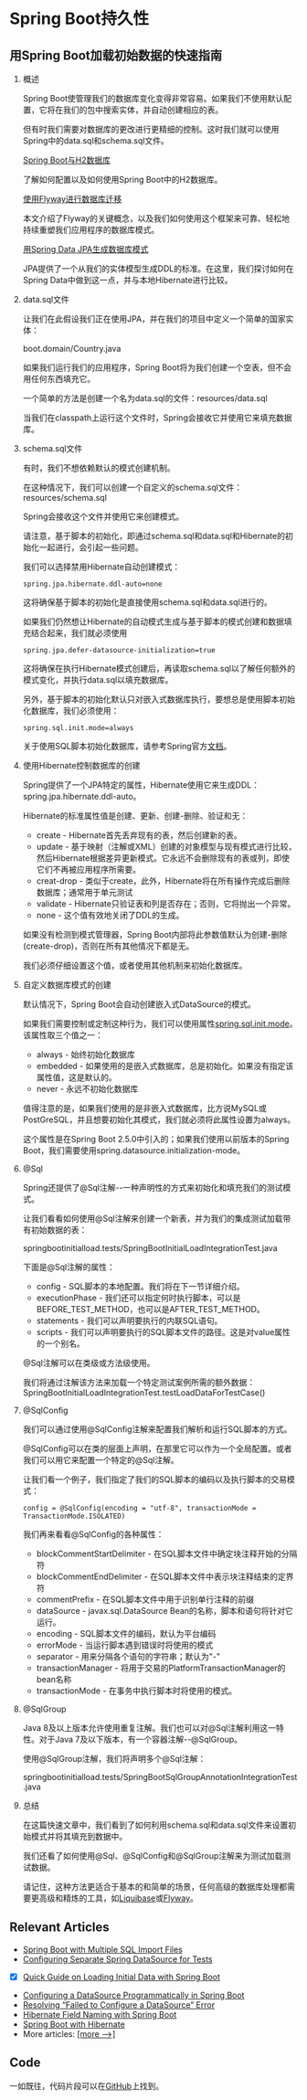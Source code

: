 # Spring Boot持久性

## 用Spring Boot加载初始数据的快速指南

1. 概述

    Spring Boot使管理我们的数据库变化变得非常容易。如果我们不使用默认配置，它将在我们的包中搜索实体，并自动创建相应的表。

    但有时我们需要对数据库的更改进行更精细的控制。这时我们就可以使用Spring中的data.sql和schema.sql文件。

    [Spring Boot与H2数据库](https://www.baeldung.com/spring-boot-h2-database)

    了解如何配置以及如何使用Spring Boot中的H2数据库。

    [使用Flyway进行数据库迁移](https://www.baeldung.com/database-migrations-with-flyway)

    本文介绍了Flyway的关键概念，以及我们如何使用这个框架来可靠、轻松地持续重塑我们应用程序的数据库模式。

    [用Spring Data JPA生成数据库模式](https://www.baeldung.com/spring-data-jpa-generate-db-schema)

    JPA提供了一个从我们的实体模型生成DDL的标准。在这里，我们探讨如何在Spring Data中做到这一点，并与本地Hibernate进行比较。

2. data.sql文件

    让我们在此假设我们正在使用JPA，并在我们的项目中定义一个简单的国家实体：

    boot.domain/Country.java

    如果我们运行我们的应用程序，Spring Boot将为我们创建一个空表，但不会用任何东西填充它。

    一个简单的方法是创建一个名为data.sql的文件：resources/data.sql

    当我们在classpath上运行这个文件时，Spring会接收它并使用它来填充数据库。

3. schema.sql文件

    有时，我们不想依赖默认的模式创建机制。

    在这种情况下，我们可以创建一个自定义的schema.sql文件：resources/schema.sql

    Spring会接收这个文件并使用它来创建模式。

    请注意，基于脚本的初始化，即通过schema.sql和data.sql和Hibernate的初始化一起进行，会引起一些问题。

    我们可以选择禁用Hibernate自动创建模式：

    `spring.jpa.hibernate.ddl-auto=none`

    这将确保基于脚本的初始化是直接使用schema.sql和data.sql进行的。

    如果我们仍然想让Hibernate的自动模式生成与基于脚本的模式创建和数据填充结合起来，我们就必须使用

    `spring.jpa.defer-datasource-initialization=true`

    这将确保在执行Hibernate模式创建后，再读取schema.sql以了解任何额外的模式变化，并执行data.sql以填充数据库。

    另外，基于脚本的初始化默认只对嵌入式数据库执行，要想总是使用脚本初始化数据库，我们必须使用：

    `spring.sql.init.mode=always`

    关于使用SQL脚本初始化数据库，请参考Spring官方[文档](https://docs.spring.io/spring-boot/docs/current/reference/html/howto.html#howto.data-initialization.using-basic-sql-scripts)。

4. 使用Hibernate控制数据库的创建

    Spring提供了一个JPA特定的属性，Hibernate使用它来生成DDL：spring.jpa.hibernate.ddl-auto。

    Hibernate的标准属性值是创建、更新、创建-删除、验证和无：

    - create - Hibernate首先丢弃现有的表，然后创建新的表。
    - update - 基于映射（注解或XML）创建的对象模型与现有模式进行比较，然后Hibernate根据差异更新模式。它永远不会删除现有的表或列，即使它们不再被应用程序所需要。
    - creat-drop - 类似于create，此外，Hibernate将在所有操作完成后删除数据库；通常用于单元测试
    - validate - Hibernate只验证表和列是否存在；否则，它将抛出一个异常。
    - none - 这个值有效地关闭了DDL的生成。

    如果没有检测到模式管理器，Spring Boot内部将此参数值默认为创建-删除(create-drop)，否则在所有其他情况下都是无。

    我们必须仔细设置这个值，或者使用其他机制来初始化数据库。

5. 自定义数据库模式的创建

    默认情况下，Spring Boot会自动创建嵌入式DataSource的模式。

    如果我们需要控制或定制这种行为，我们可以使用属性[spring.sql.init.mode](https://docs.spring.io/spring-boot/docs/current-SNAPSHOT/api/org/springframework/boot/sql/init/DatabaseInitializationMode.html)。该属性取三个值之一：

    - always - 始终初始化数据库
    - embedded - 如果使用的是嵌入式数据库，总是初始化。如果没有指定该属性值，这是默认的。
    - never - 永远不初始化数据库

    值得注意的是，如果我们使用的是非嵌入式数据库，比方说MySQL或PostGreSQL，并且想要初始化其模式，我们就必须将此属性设置为always。

    这个属性是在Spring Boot 2.5.0中引入的；如果我们使用以前版本的Spring Boot，我们需要使用spring.datasource.initialization-mode。

6. @Sql

    Spring还提供了@Sql注解--一种声明性的方式来初始化和填充我们的测试模式。

    让我们看看如何使用@Sql注解来创建一个新表，并为我们的集成测试加载带有初始数据的表：

    springbootinitialload.tests/SpringBootInitialLoadIntegrationTest.java

    下面是@Sql注解的属性：

    - config - SQL脚本的本地配置。我们将在下一节详细介绍。
    - executionPhase - 我们还可以指定何时执行脚本，可以是BEFORE_TEST_METHOD，也可以是AFTER_TEST_METHOD。
    - statements - 我们可以声明要执行的内联SQL语句。
    - scripts - 我们可以声明要执行的SQL脚本文件的路径。这是对value属性的一个别名。

    @Sql注解可以在类级或方法级使用。

    我们将通过注解该方法来加载一个特定测试案例所需的额外数据：SpringBootInitialLoadIntegrationTest.testLoadDataForTestCase()

7. @SqlConfig

    我们可以通过使用@SqlConfig注解来配置我们解析和运行SQL脚本的方式。

    @SqlConfig可以在类的层面上声明，在那里它可以作为一个全局配置。或者我们可以用它来配置一个特定的@Sql注解。

    让我们看一个例子，我们指定了我们的SQL脚本的编码以及执行脚本的交易模式：

    `config = @SqlConfig(encoding = "utf-8", transactionMode = TransactionMode.ISOLATED)`

    我们再来看看@SqlConfig的各种属性：

    - blockCommentStartDelimiter - 在SQL脚本文件中确定块注释开始的分隔符
    - blockCommentEndDelimiter - 在SQL脚本文件中表示块注释结束的定界符
    - commentPrefix - 在SQL脚本文件中用于识别单行注释的前缀
    - dataSource - javax.sql.DataSource Bean的名称，脚本和语句将针对它运行。
    - encoding - SQL脚本文件的编码，默认为平台编码
    - errorMode - 当运行脚本遇到错误时将使用的模式
    - separator - 用来分隔各个语句的字符串；默认为"-"
    - transactionManager - 将用于交易的PlatformTransactionManager的bean名称
    - transactionMode - 在事务中执行脚本时将使用的模式。

8. @SqlGroup

    Java 8及以上版本允许使用重复注解。我们也可以对@Sql注解利用这一特性。对于Java 7及以下版本，有一个容器注解--@SqlGroup。

    使用@SqlGroup注解，我们将声明多个@Sql注解：

    springbootinitialload.tests/SpringBootSqlGroupAnnotationIntegrationTest.java

9. 总结

    在这篇快速文章中，我们看到了如何利用schema.sql和data.sql文件来设置初始模式并将其填充到数据中。

    我们还看了如何使用@Sql、@SqlConfig和@SqlGroup注解来为测试加载测试数据。

    请记住，这种方法更适合于基本的和简单的场景，任何高级的数据库处理都需要更高级和精炼的工具，如[Liquibase](https://www.baeldung.com/liquibase-refactor-schema-of-java-app)或[Flyway](https://www.baeldung.com/database-migrations-with-flyway)。

## Relevant Articles

- [Spring Boot with Multiple SQL Import Files](https://www.baeldung.com/spring-boot-sql-import-files)
- [Configuring Separate Spring DataSource for Tests](https://www.baeldung.com/spring-testing-separate-data-source)
- [x] [Quick Guide on Loading Initial Data with Spring Boot](https://www.baeldung.com/spring-boot-data-sql-and-schema-sql)
- [Configuring a DataSource Programmatically in Spring Boot](https://www.baeldung.com/spring-boot-configure-data-source-programmatic)
- [Resolving “Failed to Configure a DataSource” Error](https://www.baeldung.com/spring-boot-failed-to-configure-data-source)
- [Hibernate Field Naming with Spring Boot](https://www.baeldung.com/hibernate-field-naming-spring-boot)
- [Spring Boot with Hibernate](https://www.baeldung.com/spring-boot-hibernate)
- More articles: [[more -->]](../spring-boot-persistence-2)

## Code

一如既往，代码片段可以在[GitHub](https://github.com/eugenp/tutorials/tree/master/persistence-modules/spring-boot-persistence)上找到。
